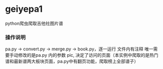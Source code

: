 # geiyepa1
python爬虫爬取吉他社图片谱

### 操作说明
pa.py -> convert.py -> merge.py -> book.py，逐一运行
文件内有注释
唯一需要手动修改的是pa.py 内的参数 pic, 决定了访问的页面（本实例中爬取的是热门谱和最新谱两大板块页面，pa.py中有翻页功能，爬取榜上全部谱子）
